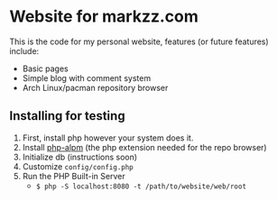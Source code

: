 # Website for markzz.com

This is the code for my personal website, features (or future features) include:

* Basic pages
* Simple blog with comment system
* Arch Linux/pacman repository browser

## Installing for testing

1. First, install php however your system does it.
2. Install [php-alpm](https://github.com/markzz/php-alpm) (the php extension needed for the repo browser)
3. Initialize db (instructions soon)
4. Customize `config/config.php`
5. Run the PHP Built-in Server
   * `$ php -S localhost:8080 -t /path/to/website/web/root`